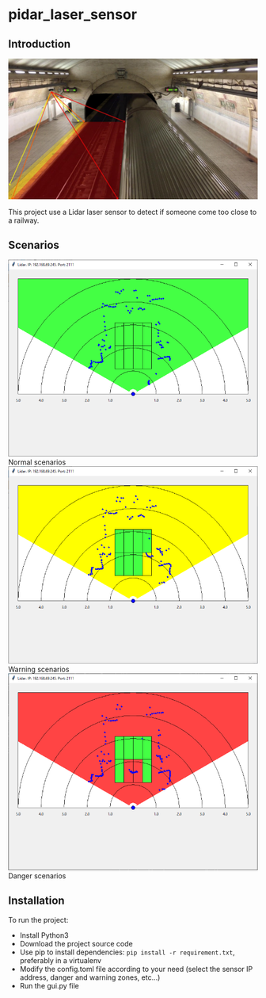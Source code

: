 # pidar_laser_sensor

## Introduction
![Visualization](https://raw.githubusercontent.com/copycat1024/sick_lidar_sensor_visualization/master/pictures/visualization.jpg)

This project use a Lidar laser sensor to detect if someone come too close to a railway.

## Scenarios
![Normal scenarios](https://raw.githubusercontent.com/copycat1024/sick_lidar_sensor_visualization/master/pictures/normal.png)
Normal scenarios
![Warning scenarios](https://raw.githubusercontent.com/copycat1024/sick_lidar_sensor_visualization/master/pictures/warning.png)
Warning scenarios
![Danger scenarios](https://raw.githubusercontent.com/copycat1024/sick_lidar_sensor_visualization/master/pictures/danger.png)
Danger scenarios

## Installation
To run the project:
- Install Python3
- Download the project source code
- Use pip to install dependencies: ``` pip install -r requirement.txt ```, preferably in a virtualenv
- Modify the config.toml file according to your need (select the sensor IP address, danger and warning zones, etc...)
- Run the gui.py file
